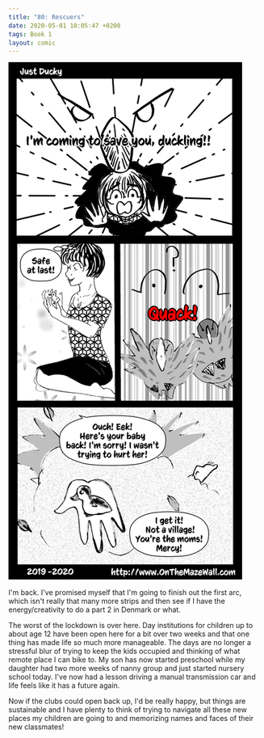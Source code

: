 ```yaml
---
title: "80: Rescuers"
date: 2020-05-01 10:05:47 +0200
tags: Book 1
layout: comic
---
```


![80: Rescuers](/comics/Book_1_-_080_Rescuers.png)

I'm back. I've promised myself that I'm going to finish out the first arc, which isn't really that many more strips and then see if I have the energy/creativity to do a part 2 in Denmark or what.

The worst of the lockdown is over here. Day institutions for children up to about age 12 have been open here for a bit over two weeks and that one thing has made life so much more manageable. The days are no longer a stressful blur of trying to keep the kids occupied and thinking of what remote place I can bike to. My son has now started preschool while my daughter had two more weeks of nanny group and just started nursery school today. I've now had a lesson driving a manual transmission car and life feels like it has a future again. 

Now if the clubs could open back up, I'd be really happy, but things are sustainable and I have plenty to think of trying to navigate all these new places my children are going to and memorizing names and faces of their new classmates!

